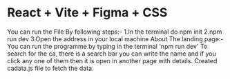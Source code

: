# React + Vite + Figma + CSS

You can run the File By following steps:-
1.In  the terminal do npm init
2.npm run dev
3.Open the address in your local machine
About The landing page:-
You can run the programme by typing in the terminal 'npm run dev'
To search for the ca, there is a search bar you can write the name and if you click any one of them then it is open in another page with details.
Created cadata.js file to fetch the data.
